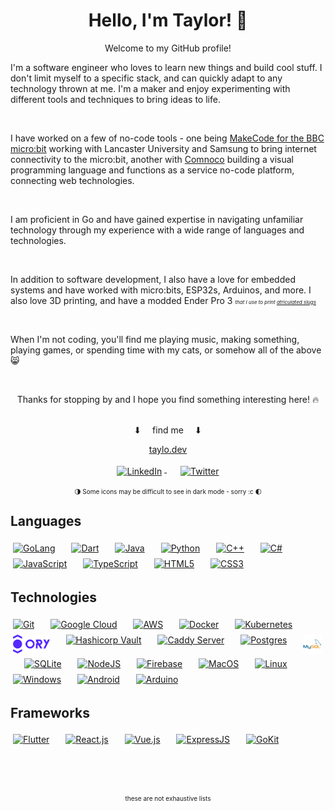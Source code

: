 <h1 align='center'>Hello, I'm Taylor! 👋</h1>

<p align='center'>
  Welcome to my GitHub profile!
</p>

I'm a software engineer who loves to learn new things and build cool stuff. I don't limit myself to a specific stack, and can quickly adapt to any technology thrown at me. I'm a maker and enjoy experimenting with different tools and techniques to bring ideas to life.

<br>

<!-- Comnoco Logo -->
<!-- <a href="https://comnoco.io/">
  <img src="https://comnoco.io/images/favicon.png" alt="Comnoco.io" height="70" style="float:left;vertical-align:top; margin-left:px; margin-right:20px;">
</a> -->

I have worked on a few of no-code tools - one being [MakeCode for the BBC micro:bit](https://makecode.microbit.org/) working with Lancaster University and Samsung to bring internet connectivity to the micro:bit, another with [Comnoco](https://comnoco.com/) building a visual programming language and functions as a service no-code platform, connecting web technologies.

<br>

<!-- GoLang Gopher -->
<!-- <a href="https://golang.org/">
  <img src="https://cdn.svgporn.com/logos/gopher.svg" alt="GoLang" height="200" style="float:right;vertical-align:top; margin-left:30px; margin-right:30px;">
</a> -->

I am proficient in Go and have gained expertise in navigating unfamiliar technology through my experience with a wide range of languages and technologies.

<!-- My go-to language is currently Go, but I have experience with a wide range of languages and technologies, and have developed skills that allow me to efficiently navigate the unknown. -->

<br>

In addition to software development, I also have a love for embedded systems and have worked with micro:bits, ESP32s, Arduinos, and more. I also love 3D printing, and have a modded Ender Pro 3 <i style="font-size:8px">that I use to print [atriculated slugs](https://www.thingiverse.com/thing:2818955)</i>

<br>

<!-- <a href="#">
  <img src="https://cdn-icons-png.flaticon.com/512/3902/3902837.png" alt="music" height="70" style="float:left;vertical-align:top; margin-left:px; margin-right:20px;">
</a> -->

When I'm not coding, you'll find me playing music, making something, playing games, or spending time with my cats, or somehow all of the above 😸

<br>

<p align="center">
  Thanks for stopping by and I hope you find something interesting here! 🔥
</p>

<p align="center">
  <br>⬇  find me  ⬇
</p>

<p align="center">
  <a href="https://taylo.dev/">taylo.dev</a>
</p>

<p align="center">
  <!-- LinkedIn Icon -->
  <a href="https://www.linkedin.com/in/taylor-woodcock/"
     target="_blank"
     rel="noopener noreferrer">
    <img src="https://cdn.svgporn.com/logos/linkedin-icon.svg"
         alt="LinkedIn"
         height="30"
         style="vertical-align:top; margin:4px">
  </a> 
  <!-- Twitter Icon -->
  <a href="https://twitter.com/tt_aa_yy"
     target="_blank"
     rel="noopener noreferrer">
    <img src="https://cdn.svgporn.com/logos/twitter.svg"
         alt="Twitter"
         height="30"
         style="vertical-align:top; margin:4px">
  </a>
</p>

<p align="center" style="font-size:10px">
  🌗 Some icons may be difficult to see in dark mode - sorry :c 🌓
</p>

<!-- ## My Repos
Take a look at some of my more interesting repositories!
<p>
  <a href="https://github.com/taylow/z-viz">📈 z-viz</a> - A Google Zanzibar relation tuple Graphviz generator
  <br>
  <a href="https://github.com/taylow/miditik">🎹 MidiTik</a> - Turn your MikroTik router into a MIDI-controllable instrument!
  <br>
</p>
(This list will be updated soon!) -->


## Languages
<p>
  <!-- GoLang -->
  <a href="https://golang.org/"> <img src="https://cdn.svgporn.com/logos/go.svg" alt="GoLang" height="30" style="vertical-align:top; margin:4px"></a> 
  <!-- Dart -->
  <a href="https://dart.dev/"> <img src="https://cdn.svgporn.com/logos/dart.svg" alt="Dart" height="30" style="vertical-align:top; margin:4px"></a> 
  <!-- Java -->
  <a href="https://www.java.com/en/"> <img src="https://cdn.svgporn.com/logos/java.svg" alt="Java" height="30" style="vertical-align:top; margin:4px"></a> 
  <!-- Python -->
  <a href="https://www.python.org/"> <img src="https://cdn.svgporn.com/logos/python.svg" alt="Python" height="30" style="vertical-align:top; margin:4px"></a> 
  <!-- C++ -->
  <a href="https://www.cplusplus.com/"> <img src="https://cdn.svgporn.com/logos/c-plusplus.svg" alt="C++" height="30" style="vertical-align:top; margin:4px"></a> 
  <!-- C# -->
  <a href="https://docs.microsoft.com/en-us/dotnet/csharp/"> <img src="https://cdn.svgporn.com/logos/c-sharp.svg" alt="C#" height="30" style="vertical-align:top; margin:4px"></a> 
  <!-- JavaScript -->
  <a href="https://developer.mozilla.org/en-US/docs/Web/JavaScript"> <img src="https://cdn.svgporn.com/logos/javascript.svg" alt="JavaScript" height="30" style="vertical-align:top; margin:4px"></a> 
  <!-- TypeScript -->
  <a href="https://www.typescriptlang.org/"> <img src="https://cdn.svgporn.com/logos/typescript-icon.svg" alt="TypeScript" height="30" style="vertical-align:top; margin:4px"></a> 
  <!-- HTML5 -->
  <a href="https://html.com/"> <img src="https://cdn.svgporn.com/logos/html-5.svg" alt="HTML5" height="30" style="vertical-align:top; margin:4px"></a> 
  <!-- CSS3 -->
  <a href="https://www.w3.org/Style/CSS/Overview.en.html"> <img src="https://cdn.svgporn.com/logos/css-3.svg" alt="CSS3" height="30" style="vertical-align:top; margin:4px"></a> 
</p>

## Technologies
<p>
<!-- GitHub -->
  <a href="https://www.github.com/taylow/"> <img src="https://cdn.svgporn.com/logos/github-octocat.svg" alt="Git" height="30" style="vertical-align:top; margin:4px"></a> 
  <!-- Google Cloud -->
  <a href="https://cloud.google.com/"> <img src="https://cdn.svgporn.com/logos/google-cloud.svg" alt="Google Cloud" height="30" style="vertical-align:top; margin:4px"></a> 
  <!-- AWS -->
  <a href="https://aws.amazon.com/"> <img src="https://cdn.svgporn.com/logos/aws.svg" alt="AWS" height="30" style="vertical-align:top; margin:4px"></a> 
  <!-- Docker -->
  <a href="https://docker.com/"> <img src="https://cdn.svgporn.com/logos/docker.svg" alt="Docker" height="30" style="vertical-align:top; margin:4px"></a> 
  <!-- Kubernetes -->
  <a href="https://kubernetes.io/"> <img src="https://cdn.svgporn.com/logos/kubernetes.svg" alt="Kubernetes" height="30" style="vertical-align:top; margin:4px"></a> 
  <!-- Ory -->
  <a href="https://www.ory.sh/"> <img src="https://raw.githubusercontent.com/ory/.github/README/img/ory.png" alt="Ory" height="30" style="vertical-align:top; margin:4px"></a> 
  <!-- Hashicorp Vault -->
  <a href="https://www.vaultproject.io/"> <img src="https://cdn.svgporn.com/logos/vault-icon.svg" alt="Hashicorp Vault" height="30" style="vertical-align:top; margin:4px"></a> 
  <!-- CaddyServer -->
  <a href="https://caddyserver.com/"> <img src="https://caddyserver.com/resources/images/v2-landing.png" alt="Caddy Server" height="30" style="vertical-align:top; margin:4px"></a> 
  <!-- Postgres -->
  <a href="https://www.postgresql.org/"> <img src="https://cdn.svgporn.com/logos/postgresql.svg" alt="Postgres" height="30" style="vertical-align:top; margin:4px"></a> 
  <!-- MySQL -->
  <a href="https://www.mysql.com/"> <img src="https://raw.githubusercontent.com/devicons/devicon/master/icons/mysql/mysql-original-wordmark.svg" alt="MySQL" height="30" style="vertical-align:top; margin:4px"></a> 
  <!-- SQLite -->
  <a href="https://www.sqlite.org/index.html"> <img src="https://upload.wikimedia.org/wikipedia/commons/thumb/9/97/Sqlite-square-icon.svg/1200px-Sqlite-square-icon.svg.png" alt="SQLite" height="30" style="vertical-align:top; margin:4px"></a> 
  <!-- NodeJs -->
  <a href="https://nodejs.org/"> <img src="https://cdn.svgporn.com/logos/nodejs.svg" alt="NodeJS" height="30" style="vertical-align:top; margin:4px"></a> 
  <!-- Firebase -->
  <a href="https://firebase.google.com/"> <img src="https://cdn.svgporn.com/logos/firebase.svg" alt="Firebase" height="30" style="vertical-align:top; margin:4px"></a> 
  <!-- MacOS -->
  <a href="https://www.apple.com/macos/"> <img src="https://cdn.svgporn.com/logos/macOS.svg" alt="MacOS" height="30" style="vertical-align:top; margin:4px"></a> 
  <!-- Linux -->
  <a href="https://www.linux.org/"> <img src="https://cdn.svgporn.com/logos/linux-tux.svg" alt="Linux" height="30" style="vertical-align:top; margin:4px"></a> 
  <!-- Windows -->
  <a href="https://www.microsoft.com/en-gb/windows"> <img src="https://cdn.svgporn.com/logos/microsoft-windows.svg" alt="Windows" height="30" style="vertical-align:top; margin:4px"></a> 
  <!-- Android -->
  <a href="https://www.android.com/"> <img src="https://cdn.svgporn.com/logos/android-icon.svg" alt="Android" height="30" style="vertical-align:top; margin:4px"></a> 
  <!-- Arduino -->
  <a href="https://www.arduino.cc/en/software"> <img src="https://cdn.svgporn.com/logos/arduino.svg" alt="Arduino" height="30" style="vertical-align:top; margin:4px"></a>   
</p>

## Frameworks
<p style="color: red;">
  <!-- Flutter -->
  <a href="https://flutter.dev/"> <img src="https://cdn.svgporn.com/logos/flutter.svg" alt="Flutter" height="30" style="vertical-align:top; margin:4px"></a> 
  <!-- React -->
  <a href="https://reactjs.org/"> <img src="https://cdn.svgporn.com/logos/react.svg" alt="React.js" height="30" style="vertical-align:top; margin:4px"></a> 
  <!-- VueJS -->
  <a href="https://vuejs.org/"> <img src="https://cdn.svgporn.com/logos/vue.svg" alt="Vue.js" height="30" style="vertical-align:top; margin:4px"></a> 
  <!-- ExpressJS -->
  <a href="https://expressjs.com/"> <img src="https://www.pinga.us/img/expressjs.png" alt="ExpressJS" height="30" style="vertical-align:top; margin:4px"></a> 
  <!-- GoKit -->
  <a href="https://gokit.io/"> <img src="https://gokit.io/gokit-logo-header.png" alt="GoKit" height="30" style="vertical-align:top; margin:4px"></a> 
</p>


<!--   <img src="https://github-readme-stats.vercel.app/api?username=taylow&show_icons=true&count_private=true&theme=tokyonight" align="right" /> -->

<!-- ## Environment and Tools -->
<!-- <p> -->
  <!-- VSCode Icon -->
  <!-- <a href="https://code.visualstudio.com/"> <img src="https://cdn.svgporn.com/logos/visual-studio-code.svg" alt="Visual Studio Code" height="30" style="vertical-align:top; margin:4px"></a>  -->
  <!-- Arduino Icon -->
  <!-- <a href="https://www.arduino.cc/en/software"> <img src="https://cdn.svgporn.com/logos/arduino.svg" alt="Arduino" height="30" style="vertical-align:top; margin:4px"></a>  -->
  <!-- Android Icon -->
  <!-- <a href="https://developer.android.com/studio"> <img src="https://cdn.svgporn.com/logos/android-icon.svg" alt="Android" height="30" style="vertical-align:top; margin:4px"></a>  -->
<!-- </p> -->

<!-- ## History -->
<!-- <p> -->
  <!-- Comnoco Logo -->
<!--   <a href="https://comnoco.io/">
    <img src="https://comnoco.io/images/favicon.png" alt="Comnoco.io" height="70" style="float:left;vertical-align:top; margin-left:px; margin-right:20px;">
  </a> -->
   
  <!-- Lancaster University Logo -->
<!--   <a href="https://lancaster.ac.uk/">
    <img src="https://www.lancaster.ac.uk/media/wdp/style-assets/images/foundation/lu-shield.svg" alt="Lancaster University" height="70" style="vertical-align:top; margin:4px">
  </a> -->
   
  <!--  Samsung  -->
<!--   <a href="https://samsung.co.uk/">
    <img src="https://upload.wikimedia.org/wikipedia/commons/thumb/b/b4/Samsung_wordmark.svg/1600px-Samsung_wordmark.svg.png?20211020072635" alt="A Samsung Project" height="30" style="vertical-align:top; margin:4px">
  </a> -->
<!-- </p> -->

<p align="center" style="font-size:10px">
  these are not exhaustive lists
</p>
